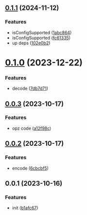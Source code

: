 ## [0.1.1](https://github.com/qq15725/modern-mp4/compare/v0.1.0...v0.1.1) (2024-11-12)


### Features

* isConfigSupported ([1abc864](https://github.com/qq15725/modern-mp4/commit/1abc8641ed3a49941cfa99926d30eec08db0630e))
* isConfigSupported ([fc61335](https://github.com/qq15725/modern-mp4/commit/fc613353bdfd24aedbd0be892b9fceb0cc263b03))
* up deps ([102e0b2](https://github.com/qq15725/modern-mp4/commit/102e0b2afc3298563d70f12d894a0a8b2ddb5c6c))



# [0.1.0](https://github.com/qq15725/modern-mp4/compare/v0.0.3...v0.1.0) (2023-12-22)


### Features

* decode ([7db7d71](https://github.com/qq15725/modern-mp4/commit/7db7d71239167436955214e702c7c884436a3909))



## [0.0.3](https://github.com/qq15725/modern-mp4/compare/v0.0.2...v0.0.3) (2023-10-17)


### Features

* opz code ([a12f98c](https://github.com/qq15725/modern-mp4/commit/a12f98c7e4f2b5a2175db7a34b2e80cb7964d631))



## [0.0.2](https://github.com/qq15725/modern-mp4/compare/v0.0.1...v0.0.2) (2023-10-17)


### Features

* encode ([6cbcbf5](https://github.com/qq15725/modern-mp4/commit/6cbcbf58bd158166b2b5f35cd9c13bc26c13f219))



## 0.0.1 (2023-10-16)


### Features

* init ([b1afc67](https://github.com/qq15725/modern-mp4/commit/b1afc67aed027f42393093c1ae1b4d2039141fbe))




